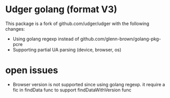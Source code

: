 # Udger golang (format V3)

This package is a fork of github.com/udger/udger with the following changes:
- Using golang regexp instead of github.com/glenn-brown/golang-pkg-pcre
- Supporting partial UA parsing (device, browser, os)

# open issues

- Browser version is not supported since using golang regexp. it require a fic in findData func to support findDataWithVersion func
